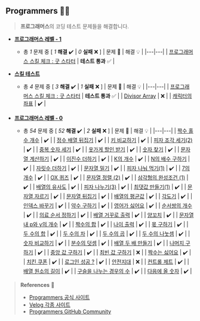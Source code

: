 ## Programmers 👨‍💻

> **프로그래머스**의 코딩 테스트 문제들을 해결합니다.

+ <a href="https://github.com/DevJaepaL/Algorithms/tree/main/Programmers/src/Programmers_Lv1">**프로그래머스 레벨 - 1**</a>
  + 총 *1* 문제 중 [ *1* **해결**  ✔️ | *0* **실패** ❌ ]
    | 문제 📜 | 해결 💡 |
    |---|---|
    | [프로그래머스 스킬 체크 : 굿 스타터](https://github.com/DevJaepaL/Algorithms/blob/main/Programmers/src/SkillCheckTest/CheckTest_0227.java) | **테스트 통과** ✅  |

+ <a href="https://github.com/DevJaepaL/Algorithms/tree/main/Programmers/src/SkillCheckTest">**스킬 테스트**</a>
  + 총 *4* 문제 중 [ *3* **해결**  ✔️ | *1* **실패** ❌ ]
    | 문제 📜 | 해결 💡 |
    |---|---|
    | [프로그래머스 스킬 체크 : 굿 스타터](https://github.com/DevJaepaL/Algorithms/blob/main/Programmers/src/SkillCheckTest/CheckTest_0227.java) | **테스트 통과** ✅  |
    | [Divisor Array](https://github.com/DevJaepaL/Algorithms/blob/main/Programmers/src/SkillCheckTest/SkillCheckTest.java) | ❌  |
    | [캐릭터의 좌표](https://github.com/DevJaepaL/Algorithms/blob/main/Programmers/src/SkillCheckTest/CharsCoord.java) | ✔️  |

+ <a href="https://github.com/DevJaepaL/Algorithms/tree/main/Programmers/src/Programmers_Lv0">**프로그래머스 레벨 - 0**</a>
  + 총 *54* 문제 중 [ *52* **해결**  ✔️ | *2* **실패** ❌ ]
    | 문제 📜 | 해결 💡 |
    |---|---|
    | [짝수 홀수 개수](https://github.com/DevJaepaL/Algorithms/blob/main/Programmers/src/Programmers_Lv0/Lv0_EvenOdd.java) | ✔️  |
    | [정수 배열 뒤집기](https://github.com/DevJaepaL/Algorithms/blob/main/Programmers/src/Programmers_Lv0/Lv0_IntArr.java) | ✔️  |
    | [키 비교하기](https://github.com/DevJaepaL/Algorithms/blob/main/Programmers/src/Programmers_Lv0/Lv0_Height.java) | ✔️  |
    | [피자 조각 세기(2)](https://github.com/DevJaepaL/Algorithms/blob/main/Programmers/src/Programmers_Lv0/Lv0_Pizza2.java) | ✔️  |
    | [중복 숫자 세기](https://github.com/DevJaepaL/Algorithms/blob/main/Programmers/src/Programmers_Lv0/Lv0_CntNumber.java) | ✔️  |
    | [옷가게 할인 받기](https://github.com/DevJaepaL/Algorithms/blob/main/Programmers/src/Programmers_Lv0/Lv0_PriceSale.java) | ✔️  |
    | [숫자 찾기](https://github.com/DevJaepaL/Algorithms/blob/main/Programmers/src/Programmers_Lv0/Lv0_FindInteger.java) | ✔️  |
    | [문자열 계산하기](https://github.com/DevJaepaL/Algorithms/blob/main/Programmers/src/Programmers_Lv0/Lv0_StringCalc.java) | ✔️  |
    | [이진수 더하기](https://github.com/DevJaepaL/Algorithms/blob/main/Programmers/src/Programmers_Lv0/Lv0_BinarySum.java) | ✔️  |
    | [K의 개수](https://github.com/DevJaepaL/Algorithms/blob/main/Programmers/src/Programmers_Lv0/Lv0_Kcnt.java) | ✔️  |
    | [N의 배수 구하기](https://github.com/DevJaepaL/Algorithms/blob/main/Programmers/src/Programmers_Lv0/Lv0_nCount.java) | ✔️  |
    | [자릿수 더하기](https://github.com/DevJaepaL/Algorithms/blob/main/Programmers/src/Programmers_Lv0/Lv0_NumberCalc.java) | ✔️  |
    | [문자열 밀기](https://github.com/DevJaepaL/Algorithms/blob/main/Programmers/src/Programmers_Lv0/Lv0_StringPush.java) | ✔️  |
    | [피자 나눠 먹기(1)](https://github.com/DevJaepaL/Algorithms/blob/main/Programmers/src/Programmers_Lv0/Lv0_SlicePizza1.java) | ✔️  |
    | [7의 개수](https://github.com/DevJaepaL/Algorithms/blob/main/Programmers/src/Programmers_Lv0/Lv0_Count7.java) | ✔️  |
    | [OX 퀴즈](https://github.com/DevJaepaL/Algorithms/blob/main/Programmers/src/Programmers_Lv0/Lv0_oxQuiz.java) | ✔️  |
    | [문자열 정렬 (2)](https://github.com/DevJaepaL/Algorithms/blob/main/Programmers/src/Programmers_Lv0/Lv0_SortString.java) | ✔️  |
    | [삼각형의 완성조건 (1)](https://github.com/DevJaepaL/Algorithms/blob/main/Programmers/src/Programmers_Lv0/Lv0_Triangle.java) | ✔️  |
    | [배열의 유사도](https://github.com/DevJaepaL/Algorithms/blob/main/Programmers/src/Programmers_Lv0/Lv0_SimliarArr.java) | ✔️  |
    | [피자 나누기(3)](https://github.com/DevJaepaL/Algorithms/blob/main/Programmers/src/Programmers_Lv0/Lv0_SlicePizza.java) | ✔️  |
    | [최댓값 만들기(1)](https://github.com/DevJaepaL/Algorithms/blob/main/Programmers/src/Programmers_Lv0/Lv0_MaxArr.java) | ✔️  |
    | [문자열 자르기](https://github.com/DevJaepaL/Algorithms/blob/main/Programmers/src/Programmers_Lv0/Lv0_ArrCut.java) | ✔️  |
    | [문자열 뒤집기](https://github.com/DevJaepaL/Algorithms/blob/main/Programmers/src/Programmers_Lv0/Lv0_ReverseStr.java) | ✔️  |
    | [배열의 평균값](https://github.com/DevJaepaL/Algorithms/blob/main/Programmers/src/Programmers_Lv0/Lv0_ArrAvg.java) | ✔️  |
    | [각도기](https://github.com/DevJaepaL/Algorithms/blob/main/Programmers/src/Programmers_Lv0/Lv0_Angle.java) | ✔️  |
    | [인덱스 바꾸기](https://github.com/DevJaepaL/Algorithms/blob/main/Programmers/src/Programmers_Lv0/Lv0_Index.java) | ✔️  |
    | [약수 구하기](https://github.com/DevJaepaL/Algorithms/blob/main/Programmers/src/Programmers_Lv0/Lv0_Measure.java) | ✔️  |
    | [영어가 싫어요](https://github.com/DevJaepaL/Algorithms/blob/main/Programmers/src/Programmers_Lv0/Lv0_English.java) | ✔️  |
    | [순서쌍의 개수](https://github.com/DevJaepaL/Algorithms/blob/main/Programmers/src/Programmers_Lv0/Lv0_OrderedPair.java) | ✔️  |
    | [의료 순서 정하기](https://github.com/DevJaepaL/Algorithms/blob/main/Programmers/src/Programmers_Lv0/Lv0_Medical.java) | ✔️  |
    | [배열 거꾸로 출력](https://github.com/DevJaepaL/Algorithms/blob/main/Programmers/src/Programmers_Lv0/Lv0_ReverseArr.java) | ✔️  |
    | [양꼬치](https://github.com/DevJaepaL/Algorithms/blob/main/Programmers/src/Programmers_Lv0/Lv0_Lamb.java) | ✔️  |
    | [문자열 내 p와 y의 개수](https://github.com/DevJaepaL/Algorithms/blob/main/Programmers/src/Programmers_Lv0/Lv0_StringCnt.java) | ✔️  |
    | [짝수의 합](https://github.com/DevJaepaL/Algorithms/blob/main/Programmers/src/Programmers_Lv0/Lv0_EvenNum.java) | ✔️  |
    | [나이 출력](https://github.com/DevJaepaL/Algorithms/blob/main/Programmers/src/Programmers_Lv0/Lv0_PrintAge.java) | ✔️  |
    | [몫 구하기](https://github.com/DevJaepaL/Algorithms/blob/main/Programmers/src/Programmers_Lv0/Lv0_Programmers01.java) | ✔️  |
    | [두 수의 합](https://github.com/DevJaepaL/Algorithms/blob/main/Programmers/src/Programmers_Lv0/Lv0_Programmers02.java)  | ✔️  |
    | [두 수의 차](https://github.com/DevJaepaL/Algorithms/blob/main/Programmers/src/Programmers_Lv0/Lv0_Programmers03.java)   | ✔️  |
    | [두 수의 곱](https://github.com/DevJaepaL/Algorithms/blob/main/Programmers/src/Programmers_Lv0/Lv0_Programmers04.java)  | ✔️  |
    | [두 수의 나눗셈](https://github.com/DevJaepaL/Algorithms/blob/main/Programmers/src/Programmers_Lv0/Lv0_Programmers05.java)  | ✔️  |
    | [숫자 비교하기](https://github.com/DevJaepaL/Algorithms/blob/main/Programmers/src/Programmers_Lv0/Lv0_Programmers06.java)  | ✔️  |
    | [분수의 덧셈](https://github.com/DevJaepaL/Algorithms/blob/main/Programmers/src/Programmers_Lv0/Lv0_Programmers07.java)  | ✔️  |
    | [배열 두 배 만들기](https://github.com/DevJaepaL/Algorithms/blob/main/Programmers/src/Programmers_Lv0/Lv0_Programmers08.java)  | ✔️  |
    | [나머지 구하기](https://github.com/DevJaepaL/Algorithms/blob/main/Programmers/src/Programmers_Lv0/Lv0_Programmers09.java)  | ✔️  |
    | [중앙 값 구하기](https://github.com/DevJaepaL/Algorithms/blob/main/Programmers/src/Programmers_Lv0/Lv0_Programmers10.java)  | ✔️  |
    | [최빈 값 구하기](https://github.com/DevJaepaL/Algorithms/blob/main/Programmers/src/Programmers_Lv0/Lv0_Programmers11.java)  | ❌  |
    | [짝수는 싫어요](https://github.com/DevJaepaL/Algorithms/blob/main/Programmers/src/Programmers_Lv0/Lv0_Programmers12.java)  | ✔️  |
    | [치킨 쿠폰](https://github.com/DevJaepaL/Algorithms/blob/main/Programmers/src/Programmers_Lv0/Lv0_Programmers13.java)  | ✔️  |
    | [로그인 성공 ?](https://github.com/DevJaepaL/Algorithms/blob/main/Programmers/src/Programmers_Lv0/Lv0_Programmers14.java)  | ✔️  |
    | [안전지대](https://github.com/DevJaepaL/Algorithms/blob/main/Programmers/src/Programmers_Lv0/Lv0_SafeArea.java)  | ❌  |
    | [컨트롤 제트](https://github.com/DevJaepaL/Algorithms/blob/main/Programmers/src/Programmers_Lv0/Lv0_ControlZ.java)  | ✔️  |
    | [배열 원소의 길이](https://school.programmers.co.kr/learn/courses/30/lessons/120854)  | ✔️  |
    | [구슬을 나누는 경우의 수](https://github.com/DevJaepaL/Algorithms/blob/main/Programmers/src/Programmers_Lv0/Lv0_BallsFactorial.java)  | ✔️  |
    | [다음에 올 숫자](https://github.com/DevJaepaL/Algorithms/blob/main/Programmers/src/Programmers_Lv0/Lv0_Arithmetic.java)  | ✔️  |

> **References** 🤝
> + <a href="https://programmers.co.kr/">Programmers 공식 사이트</a>
> + <a href="https://velog.io">Velog 각종 사이트</a>
> + [Programmers GitHub Community](https://github.com/codeisneverodd/programmers-coding-test)